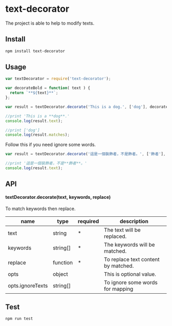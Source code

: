 text-decorator
=======================================================

The project is able to help to modify texts.

## Install

```sh
npm install text-decorator
```

## Usage

```js
var textDecorator = require('text-decorator');

var decorateBold = function( text ) { 
  return `**${text}**`;
};

var result = textDecorator.decorate('This is a dog.', ['dog'], decorateBold);

//print 'This is a **dog**.'
console.log(result.text);

//print ['dog']
console.log(result.matches);
```

Follow this if you need ignore some words.

```js
var result = textDecorator.decorate('這是一個裝飾者，不是飾者。', ['飾者'], decorateBold, {ignoreTexts:['裝飾者']});

//print '這是一個裝飾者，不是**飾者**。'
console.log(result.text);
```

## API

#### textDecorator.decorate(text, keywords, replace)

To match keywords then replace.

| name              | type    | required |description                                            |
|-------------------|---------|--------- |-------------------------------------------------------|
|text               |string   |    *     |The text will be replaced.                             |
|keywords           |string[] |    *     |The keywords will be matched.                          |
|replace            |function |    *     |To replace text content by matched.                    |
|opts               |object   |          |This is optional value.                                |
|opts.ignoreTexts   |string[] |          |To ignore some words for mapping                       |

## Test

```sh
npm run test
```

